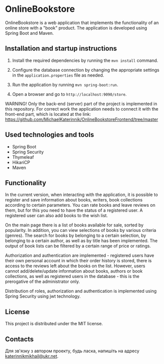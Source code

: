 # OnlineBookstore

OnlineBookstore is a web application that implements the functionality of an online store with a "book" 
product. The application is developed using Spring Boot and Maven.

## Installation and startup instructions

1. Install the required dependencies by running the `mvn install` command.

2. Configure the database connection by changing the appropriate settings in the `application.properties` file as needed.

3. Run the application by running `mvn spring-boot:run`.

4. Open a browser and go to `http://localhost:9090/store`.

WARNING! Only the back-end (server) part of the project is implemented in this repository. For correct work
the application needs to connect it with the front-end part, which is located at the link:
https://github.com/MichaelKaterinnik/OnlineBookstoreFrontend/tree/master

## Used technologies and tools

* Spring Boot
* Spring Security
* Thymeleaf
* HikariCP
* Maven

## Functionality

In the current version, when interacting with the application, it is possible to register and save information about books, writers, book collections according to certain parameters. You can rate books and leave reviews on them, but for this you need to have the status of a registered user. A registered user can also add books to the wish list.

On the main page there is a list of books available for sale, sorted by popularity. In addition, you can view selections of books by various criteria (genres). The search for books by belonging to a certain selection, by belonging to a certain author, as well as by title has been implemented. The output of book lists can be filtered by a certain range of price or ratings.

Authorization and authentication are implemented - registered users have their own personal account in which their order history is stored, there is access to the reviews left about the books on the list. However, users cannot add/delete/update information about books, authors or book collections, as well as registered users in the database - this is the prerogative of the administrator only.

Distribution of roles, authorization and authentication is implemented using Spring Security using jwt technology.

## License

This project is distributed under the MIT license.

## Contacts

Для зв'язку з автором проекту, будь ласка, напишіть на адресу katerinnikmikhail@ukr.net.
